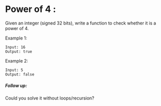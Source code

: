 # Power of 4 :

Given an integer (signed 32 bits), write a function to check whether it is a power of 4.

Example 1:

	Input: 16
	Output: true

Example 2:

	Input: 5
	Output: false


##### Follow up: 
Could you solve it without loops/recursion?

